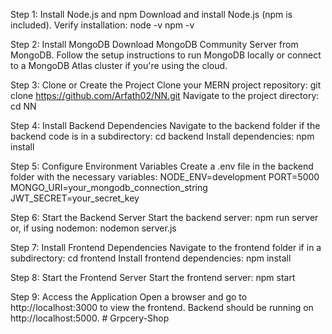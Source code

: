 Step 1: Install Node.js and npm
Download and install Node.js (npm is included).
Verify installation:
node -v
npm -v

Step 2: Install MongoDB
Download MongoDB Community Server from MongoDB.
Follow the setup instructions to run MongoDB locally or connect to a MongoDB Atlas cluster if you're using the cloud.

Step 3: Clone or Create the Project
Clone your MERN project repository:
git clone https://github.com/Arfath02/NN.git
Navigate to the project directory:
cd NN

Step 4: Install Backend Dependencies
Navigate to the backend folder if the backend code is in a subdirectory:
cd backend
Install dependencies:
npm install

Step 5: Configure Environment Variables
Create a .env file in the backend folder with the necessary variables:
NODE_ENV=development
PORT=5000
MONGO_URI=your_mongodb_connection_string
JWT_SECRET=your_secret_key

Step 6: Start the Backend Server
Start the backend server:
npm run server
or, if using nodemon:
nodemon server.js

Step 7: Install Frontend Dependencies
Navigate to the frontend folder if in a subdirectory:
cd frontend
Install frontend dependencies:
npm install

Step 8: Start the Frontend Server
Start the frontend server:
npm start

Step 9: Access the Application
Open a browser and go to http://localhost:3000 to view the frontend.
Backend should be running on http://localhost:5000.
#   G r p c e r y - S h o p  
 